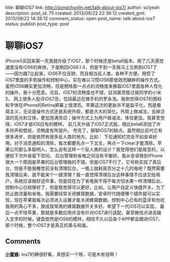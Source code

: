 title: 聊聊iOS7
link: http://songchunlin.net/talk-about-ios7/
author: sclyeah
description: 
post_id: 75
created: 2013/09/22 22:36:12
created_gmt: 2013/09/22 14:36:12
comment_status: open
post_name: talk-about-ios7
status: publish
post_type: post

# 聊聊iOS7

iPhone5买回来第一天我就升级了iOS7，那个时候还是beta6版本。用了几天感觉速度没有iOS6的爽快，于是刷回iOS6.1.4，但是不到一天我马上又刷到iOS7了——因为跟7比起来，iOS6不仅丑陋，而且相当反人类，各种不方便。用惯了iOS7里面的手势操作和控制中心，实在难以习惯iOS6那低效而臃肿的操作方式。虽然iOS6确实更加流畅，但是牺牲那一点点的流畅度来换取iOS7里面各种人性化的操作，我十分愿意。况且，iOS7的流畅度也不错，目测甚至胜过我同学的小米2。 网上很多人批评iOS7丑，包括最近在做手机的罗永浩。我倒觉得iOS7的图标和字体在iPhone的Retina屏幕上很漂亮。苹果这次的更新并不是扁平化，而是极简主义，无论是操作方式还是系统外观，都是大大的简化。外观上做减法，去掉泛滥的高光和立体，更加饱满灵动；操作方式上为用户做减法，体验更佳。我甚至觉得，iOS7才是iOS应有的模样。 前几天升级了iOS7正式版，相比beta6添加了许多铃声和壁纸，流畅度有所提升。 夸完了，聊聊iOS7的缺点。虽然相比前代它有很多进步，但是依然有很多反人类的地方。比如： 下拉通知栏完全不如安卓好用。对于消息通知的清除，每次都要先点一下叉叉，再点一下clear才能清除。苹果公司那么多聪明人，怎么会有这样一个反人类的设计？我觉得他们是故意的，以便给下次升级留下空间。 后台管理和省电之间没有平衡好。我从安卓换到iPhone很大一个原因是苹果的后台管理做的不错。但是iOS7不行了，它号称实现了真后台，但是不能我睡觉前没有清理后台，一晚上就耗我百分之十几的电吧？既然需要我清理后来，就不能来个一键清理？我一直觉得清理后台这种事情不应该交给用户，系统应该做好这件事，但是现在为了省电我不得不每次切水果一样清理后台。 控制中心已经够好了，但是我觉得可以更好。比如，让用户自定义快捷开关。为了防止跑流量和省电，我需要经常关闭蜂窝数据，安卓时代随便哪个插件就可以实现，现在苹果我每次必须进入设置才能关闭蜂窝数据。控制中心已有的蓝牙和勿扰我用的真心不多，换成我常用的蜂窝数据开关多好。希望下一代iOS可以实现。 最后一点不怪苹果，那就是多数应用并没有针对iOS7进行适配，甚至微信点进去输入文字的时候，键盘依然是iOS6的模样。相信不久以后各个APP都会跟进iOS7，那个时候，整个iOS7才是真正的美与和谐。

## Comments

**[小蜜蜂](#26 "2013-11-24 22:14:36"):** ios7的确很好看，真想买一个呀，可是木有钱啊！

